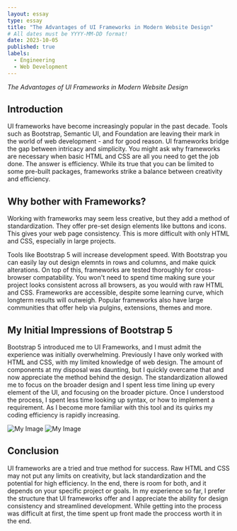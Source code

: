 ```yaml
---
layout: essay
type: essay
title: "The Advantages of UI Frameworks in Modern Website Design"
# All dates must be YYYY-MM-DD format!
date: 2023-10-05
published: true
labels:
  - Engineering
  - Web Development
---
```


*The Advantages of UI Frameworks in Modern Website Design*
## Introduction 
UI frameworks have become increasingly popular in the past decade. Tools such as Bootstrap, Semantic UI, and Foundation are leaving their mark in the world of web development - and for good reason. UI frameworks bridge the gap between intricacy and simplicity. You might ask why frameworks are necessary when basic HTML and CSS are all you need to get the job done. The answer is efficiency. While its true that you can be limited to some pre-built packages, frameworks strike a balance between creativity and efficiency. 

## Why bother with Frameworks?
Working with frameworks may seem less creative, but they add a method of standardization. They offer pre-set design elements like buttons and icons. This gives your web page consistency. This is more difficult with only HTML and CSS, especially in large projects. 

Tools like Bootstrap 5 will increase development speed. With Bootstrap you can easily lay out design elemnts in rows and columns, and make quick alterations. On top of this, frameworks are tested thoroughly for cross-browser compatability. You won't need to spend time making sure your project looks consistent across all browsers, as you would with raw HTML and CSS. Frameworks are accessible, despite some learning curve, which longterm results will outweigh. Popular frameworks also have large communities that offer help via pulgins, extensions, themes and more. 

## My Initial Impressions of Bootstrap 5
Bootstrap 5 introduced me to UI Frameworks, and I must admit the experience was initially overwhelming. Previously I have only worked with HTML and CSS, with my limited knowledge of web design. The amount of components at my disposal was daunting, but I quickly overcame that and now appreciate the method behind the design. The standardization allowed me to focus on the broader design and I spent less time lining up every element of the UI, and focusing on the broader picture. Once I understood the process, I spent less time looking up syntax, or how to implement a requirement. As I become more familiar with this tool and its quirks my coding efficiency is rapidly increasing. 

![My Image]((https://adminlte.io/wp-content/uploads/2021/06/websites-made-with-bootstrap.jpg)) 
![My Image](https://media.geeksforgeeks.org/wp-content/cdn-uploads/20201217204228/web.png)

## Conclusion
UI frameworks are a tried and true method for success. Raw HTML and CSS may not put any limits on creativity, but lack standardization and the potential for high efficiency. In the end, there is room for both, and it depends on your specific project or goals. In my experience so far, I prefer the structure that UI frameworks offer and I appreciate the ability for design consistency and streamlined development. While getting into the process was difficult at first, the time spent up front made the proccess worth it in the end. 
